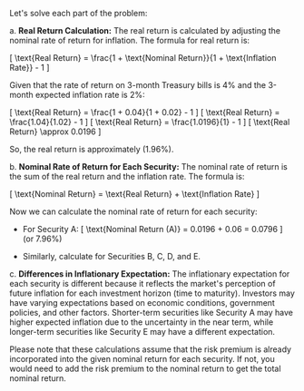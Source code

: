 Let's solve each part of the problem:

a. **Real Return Calculation:**
The real return is calculated by adjusting the nominal rate of return for inflation. The formula for real return is:

\[ \text{Real Return} = \frac{1 + \text{Nominal Return}}{1 + \text{Inflation Rate}} - 1 \]

Given that the rate of return on 3-month Treasury bills is 4% and the 3-month expected inflation rate is 2%:

\[ \text{Real Return} = \frac{1 + 0.04}{1 + 0.02} - 1 \]
\[ \text{Real Return} = \frac{1.04}{1.02} - 1 \]
\[ \text{Real Return} = \frac{1.0196}{1} - 1 \]
\[ \text{Real Return} \approx 0.0196 \]

So, the real return is approximately \(1.96\%\).

b. **Nominal Rate of Return for Each Security:**
The nominal rate of return is the sum of the real return and the inflation rate. The formula is:

\[ \text{Nominal Return} = \text{Real Return} + \text{Inflation Rate} \]

Now we can calculate the nominal rate of return for each security:

- For Security A:
  \[ \text{Nominal Return (A)} = 0.0196 + 0.06 = 0.0796 \] (or 7.96%)

- Similarly, calculate for Securities B, C, D, and E.

c. **Differences in Inflationary Expectation:**
The inflationary expectation for each security is different because it reflects the market's perception of future inflation for each investment horizon (time to maturity). Investors may have varying expectations based on economic conditions, government policies, and other factors. Shorter-term securities like Security A may have higher expected inflation due to the uncertainty in the near term, while longer-term securities like Security E may have a different expectation.

Please note that these calculations assume that the risk premium is already incorporated into the given nominal return for each security. If not, you would need to add the risk premium to the nominal return to get the total nominal return.
